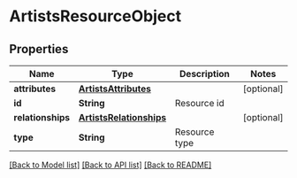 # ArtistsResourceObject

## Properties
Name | Type | Description | Notes
------------ | ------------- | ------------- | -------------
**attributes** | [**ArtistsAttributes**](ArtistsAttributes.md) |  | [optional] 
**id** | **String** | Resource id | 
**relationships** | [**ArtistsRelationships**](ArtistsRelationships.md) |  | [optional] 
**type** | **String** | Resource type | 

[[Back to Model list]](../README.md#documentation-for-models) [[Back to API list]](../README.md#documentation-for-api-endpoints) [[Back to README]](../README.md)


